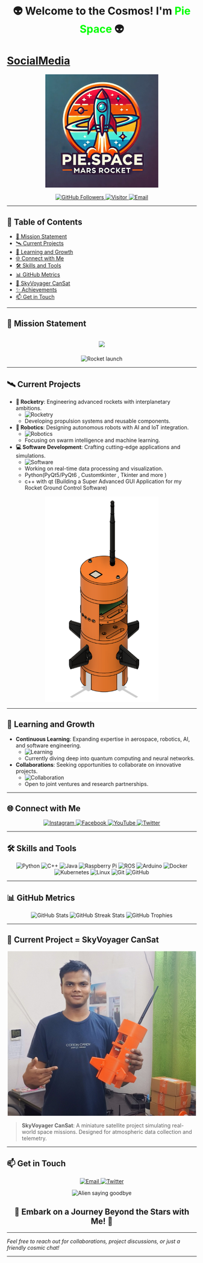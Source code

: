 <h1 align="center">
  👽 Welcome to the Cosmos! I'm <span style="color:#00FF00;">Pie Space</span> 👽
</h1>


   <a href="https://piespace.github.io/SocialMedia/"><h1>SocialMedia</h1></a>
  </a>


<p align="center">
  <img src="Logo Two.jpeg" alt="Alien waving" width="300"/>
</p>

<p align="center">
  <a href="https://github.com/PIEspace?tab=followers">
    <img src="https://img.shields.io/github/followers/PIEspace?label=Follow&style=social" alt="GitHub Followers"/>
  </a>
  <a href="https://visitor-badge.laobi.icu/badge?page_id=PIEspace.PIEspace">
    <img src="https://visitor-badge.laobi.icu/badge?page_id=PIEspace.PIEspace" alt="Visitor"/>
  </a>
  <a href="mailto:pie.space12@gmail.com">
    <img src="https://img.shields.io/badge/Email-Contact%20Me-blue?style=flat&logo=gmail" alt="Email"/>
  </a>
</p>

---

## 📖 Table of Contents
- [🚀 Mission Statement](#-mission-statement)
- [🛰️ Current Projects](#️-current-projects)
- [🌱 Learning and Growth](#-learning-and-growth)
- [🌐 Connect with Me](#-connect-with-me)
- [🛠️ Skills and Tools](#️-skills-and-tools)
- [📊 GitHub Metrics](#-github-metrics)
- [🎇 SkyVoyager CanSat](#-skyvoyager-cansat)
- [✨ Achievements](#-achievements)
- [📫 Get in Touch](#-get-in-touch)

---

## 🚀 Mission Statement
<h2 align="center">
  <img src="https://readme-typing-svg.herokuapp.com?color=%2336BCF7&size=28&center=true&vCenter=true&width=800&lines=Exploring+the+Final+Frontier;Mastering+Rocketry+and+Robotics;Innovating+in+Software+Development;Building+a+Sustainable+Future;Current+Project+VTVL+Rocket;Join+Me+on+This+Space+Journey!"/>
</h2>

<p align="center">
  <img src="https://media.giphy.com/media/fAnzw6YK33jMwzp5wp/giphy.gif" alt="Rocket launch" width="300"/>
</p>

---

## 🛰️ Current Projects
- **🚀 Rocketry**: Engineering advanced rockets with interplanetary ambitions.
  - ![Rocketry](https://img.shields.io/badge/Rocketry-🚀-blue)
  - Developing propulsion systems and reusable components.
- **🤖 Robotics**: Designing autonomous robots with AI and IoT integration.
  - ![Robotics](https://img.shields.io/badge/Robotics-🤖-green)
  - Focusing on swarm intelligence and machine learning.
- **💻 Software Development**: Crafting cutting-edge applications and simulations.
  - ![Software](https://img.shields.io/badge/Software-💻-red)
  - Working on real-time data processing and visualization.
  - Python(PyQt5/PyQt6 , Customtkinter , Tkinter  and more )
  - c++ with qt (Building a Super Advanced GUI Application for my Rocket Ground Control Software)
<p align="center">
  <img src="26.png" alt="Spaceship" width="300"/>
</p>

---

## 🌱 Learning and Growth
- **Continuous Learning**: Expanding expertise in aerospace, robotics, AI, and software engineering.
  - ![Learning](https://img.shields.io/badge/Learning-📚-yellow)
  - Currently diving deep into quantum computing and neural networks.
- **Collaborations**: Seeking opportunities to collaborate on innovative projects.
  - ![Collaboration](https://img.shields.io/badge/Collaboration-🤝-orange)
  - Open to joint ventures and research partnerships.

---

## 🌐 Connect with Me
<p align="center">
  <a href="https://www.instagram.com/projectoccupymars/">
    <img src="https://img.shields.io/badge/Instagram-%23E4405F.svg?&style=for-the-badge&logo=instagram&logoColor=white" alt="Instagram"/>
  </a>
  <a href="https://www.facebook.com/profile.php?id=100052831652668">
    <img src="https://img.shields.io/badge/Facebook-%231877F2.svg?&style=for-the-badge&logo=facebook&logoColor=white" alt="Facebook"/>
  </a>
  <a href="https://www.youtube.com/@PROJECTOCCUPYMARS">
    <img src="https://img.shields.io/badge/YouTube-%23FF0000.svg?&style=for-the-badge&logo=youtube&logoColor=white" alt="YouTube"/>
  </a>
  <a href="https://x.com/PIE_SPACE_12">
    <img src="https://img.shields.io/badge/Twitter-%231DA1F2.svg?&style=for-the-badge&logo=twitter&logoColor=white" alt="Twitter"/>
  </a>
</p>

---

## 🛠️ Skills and Tools
<p align="center">
  <img src="https://img.shields.io/badge/Python-%233776AB.svg?&style=for-the-badge&logo=python&logoColor=white" alt="Python"/>
  <img src="https://img.shields.io/badge/C++-%2300599C.svg?&style=for-the-badge&logo=c%2B%2B&logoColor=white" alt="C++"/>
  <img src="https://img.shields.io/badge/Java-%23ED8B00.svg?&style=for-the-badge&logo=java&logoColor=white" alt="Java"/>
  <img src="https://img.shields.io/badge/Raspberry Pi-%23A22846.svg?&style=for-the-badge&logo=raspberry-pi&logoColor=white" alt="Raspberry Pi"/>
  <img src="https://img.shields.io/badge/ROS-%2322314E.svg?&style=for-the-badge&logo=ros&logoColor=white" alt="ROS"/>
  <img src="https://img.shields.io/badge/Arduino-%2300979D.svg?&style=for-the-badge&logo=arduino&logoColor=white" alt="Arduino"/>
  <img src="https://img.shields.io/badge/Docker-%232496ED.svg?&style=for-the-badge&logo=docker&logoColor=white" alt="Docker"/>
  <img src="https://img.shields.io/badge/Kubernetes-%23326CE5.svg?&style=for-the-badge&logo=kubernetes&logoColor=white" alt="Kubernetes"/>
  <img src="https://img.shields.io/badge/Linux-%23FCC624.svg?&style=for-the-badge&logo=linux&logoColor=black" alt="Linux"/>
  <img src="https://img.shields.io/badge/Git-%23F05033.svg?&style=for-the-badge&logo=git&logoColor=white" alt="Git"/>
  <img src="https://img.shields.io/badge/GitHub-%23181717.svg?&style=for-the-badge&logo=github&logoColor=white" alt="GitHub"/>
</p>

---

## 📊 GitHub Metrics
<p align="center">
  <img src="https://github-readme-stats.vercel.app/api?username=PIEspace&show_icons=true&theme=radical" alt="GitHub Stats"/>
  <img src="https://github-readme-streak-stats.herokuapp.com/?user=PIEspace&theme=radical" alt="GitHub Streak Stats"/>
  <img src="https://github-profile-trophy.vercel.app/?username=PIEspace&theme=radical&margin-w=15" alt="GitHub Trophies"/>
</p>

---

## 🎇 Current Project = SkyVoyager CanSat
<p align="center">
  <!-- Replace 'your-image-url.jpg' with the actual URL of your SkyVoyager CanSat photo -->
  <img src="20.jpg" alt="SkyVoyager CanSat" width="500"/>
</p>

> **SkyVoyager CanSat**: A miniature satellite project simulating real-world space missions. Designed for atmospheric data collection and telemetry.

---



## 📫 Get in Touch
<p align="center">
  <a href="mailto:pie.space12@gmail.com">
    <img src="https://img.shields.io/badge/Email-%23D14836.svg?&style=for-the-badge&logo=gmail&logoColor=white" alt="Email"/>
  </a>

  
  <a href="https://x.com/PIE_SPACE_12">
    <img src="https://img.shields.io/badge/Twitter-%231DA1F2.svg?&style=for-the-badge&logo=twitter&logoColor=white" alt="Twitter"/>
  </a>
</p>

<p align="center">
  <img src="https://media.giphy.com/media/3o6Mbjc28YFuR3UKOy/giphy.gif" alt="Alien saying goodbye" width="300"/>
</p>

<h2 align="center">
  🚀 Embark on a Journey Beyond the Stars with Me! 🚀
</h2>

---

*Feel free to reach out for collaborations, project discussions, or just a friendly cosmic chat!*

---



